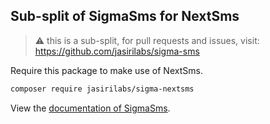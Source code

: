 ## Sub-split of SigmaSms for NextSms

> ⚠️ this is a sub-split, for pull requests and issues, visit: https://github.com/jasirilabs/sigma-sms

Require this package to make use of NextSms.


```bash
composer require jasirilabs/sigma-nextsms
```

View the [documentation of SigmaSms]().
